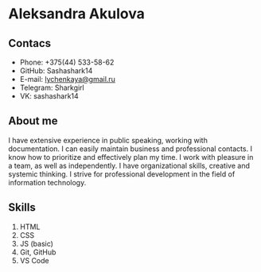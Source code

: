# **Aleksandra Akulova**

## **Contacs**
* Phone: +375(44) 533-58-62
* GitHub: Sashashark14
* E-mail: lychenkaya@gmail.ru
* Telegram: Sharkgirl
* VK: sashashark14

## **About me**
I have extensive experience in public speaking, working with documentation. I can easily maintain business and professional contacts. I know how to prioritize and effectively plan my time. I work with pleasure in a team, as well as independently. I have organizational skills, creative and systemic thinking. I strive for professional development in the field of information technology.

## **Skills**
1. HTML
2. CSS
3. JS (basic)
4. Git, GitHub
5. VS Code